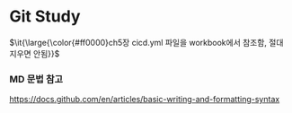 # Git Study
<p>$\it{\large{\color{#ff0000}ch5장 cicd.yml 파일을 workbook에서 참조함, 절대 지우면 안됨}}$</p>

### MD 문법 참고
https://docs.github.com/en/articles/basic-writing-and-formatting-syntax

